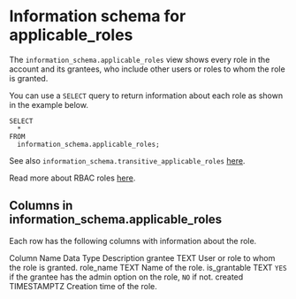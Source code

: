 # [](#information-schema-for-applicable_roles)Information schema for applicable\_roles

The `information_schema.applicable_roles` view shows every role in the account and its grantees, who include other users or roles to whom the role is granted.

You can use a `SELECT` query to return information about each role as shown in the example below.

```
SELECT
  *
FROM
  information_schema.applicable_roles;
```

See also `information_schema.transitive_applicable_roles` [here](/sql_reference/information-schema/transitive-applicable-roles.html).

Read more about RBAC roles [here](/Guides/security/rbac.html).

## [](#columns-in-information_schemaapplicable_roles)Columns in information\_schema.applicable\_roles

Each row has the following columns with information about the role.

Column Name Data Type Description grantee TEXT User or role to whom the role is granted. role\_name TEXT Name of the role. is\_grantable TEXT `YES` if the grantee has the admin option on the role, `NO` if not. created TIMESTAMPTZ Creation time of the role.
